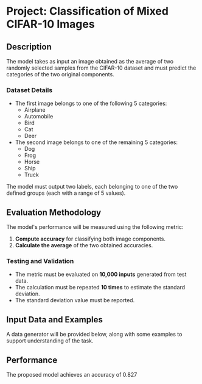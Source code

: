 # Project: Classification of Mixed CIFAR-10 Images

## Description
The model takes as input an image obtained as the average of two randomly selected samples from the CIFAR-10 dataset and must predict the categories of the two original components.

### Dataset Details
- The first image belongs to one of the following 5 categories:
  - Airplane
  - Automobile
  - Bird
  - Cat
  - Deer
- The second image belongs to one of the remaining 5 categories:
  - Dog
  - Frog
  - Horse
  - Ship
  - Truck

The model must output two labels, each belonging to one of the two defined groups (each with a range of 5 values).

## Evaluation Methodology
The model's performance will be measured using the following metric:
1. **Compute accuracy** for classifying both image components.
2. **Calculate the average** of the two obtained accuracies.

### Testing and Validation
- The metric must be evaluated on **10,000 inputs** generated from test data.
- The calculation must be repeated **10 times** to estimate the standard deviation.
- The standard deviation value must be reported.

## Input Data and Examples
A data generator will be provided below, along with some examples to support understanding of the task.

## Performance
The proposed model achieves an accuracy of 0.827
